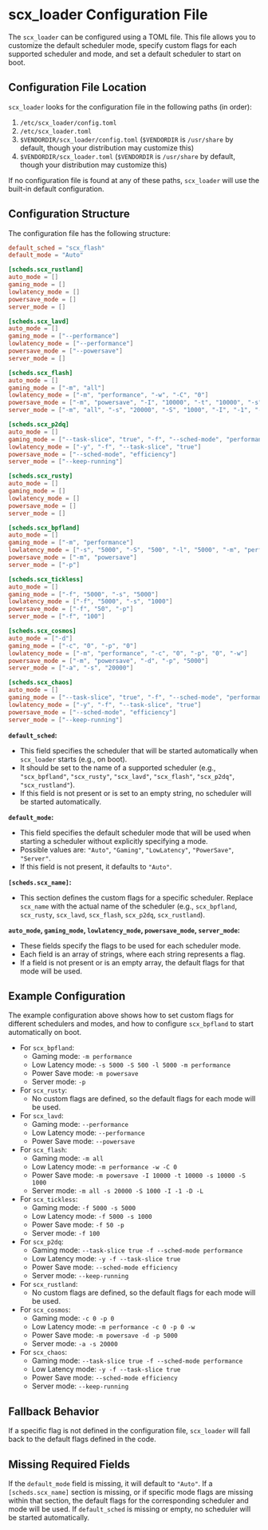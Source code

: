 # scx_loader Configuration File

The `scx_loader` can be configured using a TOML file. This file allows you to customize the default scheduler mode, specify custom flags for each supported scheduler and mode, and set a default scheduler to start on boot.

## Configuration File Location

`scx_loader` looks for the configuration file in the following paths (in order):

1. `/etc/scx_loader/config.toml`
2. `/etc/scx_loader.toml`
3. `$VENDORDIR/scx_loader/config.toml` (`$VENDORDIR` is `/usr/share` by default, though your distribution may customize this)
4. `$VENDORDIR/scx_loader.toml` (`$VENDORDIR` is `/usr/share` by default, though your distribution may customize this)

If no configuration file is found at any of these paths, `scx_loader` will use the built-in default configuration.

## Configuration Structure

The configuration file has the following structure:

```toml
default_sched = "scx_flash"
default_mode = "Auto"

[scheds.scx_rustland]
auto_mode = []
gaming_mode = []
lowlatency_mode = []
powersave_mode = []
server_mode = []

[scheds.scx_lavd]
auto_mode = []
gaming_mode = ["--performance"]
lowlatency_mode = ["--performance"]
powersave_mode = ["--powersave"]
server_mode = []

[scheds.scx_flash]
auto_mode = []
gaming_mode = ["-m", "all"]
lowlatency_mode = ["-m", "performance", "-w", "-C", "0"]
powersave_mode = ["-m", "powersave", "-I", "10000", "-t", "10000", "-s", "10000", "-S", "1000"]
server_mode = ["-m", "all", "-s", "20000", "-S", "1000", "-I", "-1", "-D", "-L"]

[scheds.scx_p2dq]
auto_mode = []
gaming_mode = ["--task-slice", "true", "-f", "--sched-mode", "performance"]
lowlatency_mode = ["-y", "-f", "--task-slice", "true"]
powersave_mode = ["--sched-mode", "efficiency"]
server_mode = ["--keep-running"]

[scheds.scx_rusty]
auto_mode = []
gaming_mode = []
lowlatency_mode = []
powersave_mode = []
server_mode = []

[scheds.scx_bpfland]
auto_mode = []
gaming_mode = ["-m", "performance"]
lowlatency_mode = ["-s", "5000", "-S", "500", "-l", "5000", "-m", "performance"]
powersave_mode = ["-m", "powersave"]
server_mode = ["-p"]

[scheds.scx_tickless]
auto_mode = []
gaming_mode = ["-f", "5000", "-s", "5000"]
lowlatency_mode = ["-f", "5000", "-s", "1000"]
powersave_mode = ["-f", "50", "-p"]
server_mode = ["-f", "100"]

[scheds.scx_cosmos]
auto_mode = ["-d"]
gaming_mode = ["-c", "0", "-p", "0"]
lowlatency_mode = ["-m", "performance", "-c", "0", "-p", "0", "-w"]
powersave_mode = ["-m", "powersave", "-d", "-p", "5000"]
server_mode = ["-a", "-s", "20000"]

[scheds.scx_chaos]
auto_mode = []
gaming_mode = ["--task-slice", "true", "-f", "--sched-mode", "performance"]
lowlatency_mode = ["-y", "-f", "--task-slice", "true"]
powersave_mode = ["--sched-mode", "efficiency"]
server_mode = ["--keep-running"]
```

**`default_sched`:**

* This field specifies the scheduler that will be started automatically when `scx_loader` starts (e.g., on boot).
* It should be set to the name of a supported scheduler (e.g., `"scx_bpfland"`, `"scx_rusty"`, `"scx_lavd"`, `"scx_flash"`, `"scx_p2dq"`, `"scx_rustland"`).
* If this field is not present or is set to an empty string, no scheduler will be started automatically.

**`default_mode`:**

* This field specifies the default scheduler mode that will be used when starting a scheduler without explicitly specifying a mode.
* Possible values are: `"Auto"`, `"Gaming"`, `"LowLatency"`, `"PowerSave"`, `"Server"`.
* If this field is not present, it defaults to `"Auto"`.

**`[scheds.scx_name]`:**

* This section defines the custom flags for a specific scheduler. Replace `scx_name` with the actual name of the scheduler (e.g., `scx_bpfland`, `scx_rusty`, `scx_lavd`, `scx_flash`, `scx_p2dq`, `scx_rustland`).

**`auto_mode`, `gaming_mode`, `lowlatency_mode`, `powersave_mode`, `server_mode`:**

* These fields specify the flags to be used for each scheduler mode.
* Each field is an array of strings, where each string represents a flag.
* If a field is not present or is an empty array, the default flags for that mode will be used.

## Example Configuration

The example configuration above shows how to set custom flags for different schedulers and modes, and how to configure `scx_bpfland` to start automatically on boot.

* For `scx_bpfland`:
    * Gaming mode: `-m performance`
    * Low Latency mode: `-s 5000 -S 500 -l 5000 -m performance`
    * Power Save mode: `-m powersave`
    * Server mode: `-p`
* For `scx_rusty`:
    * No custom flags are defined, so the default flags for each mode will be used.
* For `scx_lavd`:
    * Gaming mode: `--performance`
    * Low Latency mode: `--performance`
    * Power Save mode: `--powersave`
* For `scx_flash`:
    * Gaming mode: `-m all`
    * Low Latency mode: `-m performance -w -C 0`
    * Power Save mode: `-m powersave -I 10000 -t 10000 -s 10000 -S 1000`
    * Server mode: `-m all -s 20000 -S 1000 -I -1 -D -L`
* For `scx_tickless`:
    * Gaming mode: `-f 5000 -s 5000`
    * Low Latency mode: `-f 5000 -s 1000`
    * Power Save mode: `-f 50 -p`
    * Server mode: `-f 100`
* For `scx_p2dq`:
    * Gaming mode: `--task-slice true -f --sched-mode performance`
    * Low Latency mode: `-y -f --task-slice true`
    * Power Save mode: `--sched-mode efficiency`
    * Server mode: `--keep-running`
* For `scx_rustland`:
    * No custom flags are defined, so the default flags for each mode will be used.
* For `scx_cosmos`:
    * Gaming mode: `-c 0 -p 0`
    * Low Latency mode: `-m performance -c 0 -p 0 -w`
    * Power Save mode: `-m powersave -d -p 5000`
    * Server mode: `-a -s 20000`
* For `scx_chaos`:
    * Gaming mode: `--task-slice true -f --sched-mode performance`
    * Low Latency mode: `-y -f --task-slice true`
    * Power Save mode: `--sched-mode efficiency`
    * Server mode: `--keep-running`

## Fallback Behavior

If a specific flag is not defined in the configuration file, `scx_loader` will fall back to the default flags defined in the code.

## Missing Required Fields

If the `default_mode` field is missing, it will default to `"Auto"`. If a `[scheds.scx_name]` section is missing, or if specific mode flags are missing within that section, the default flags for the corresponding scheduler and mode will be used. If `default_sched` is missing or empty, no scheduler will be started automatically.
